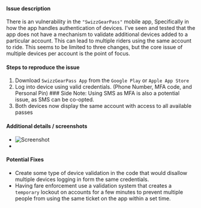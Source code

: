 #### Issue description
There is an vulnerability in the `"SwizzGearPass"` mobile app, Specifically in how the app handles authentication of devices. I’ve seen and tested that the app does not have a mechanism to validate additional devices added to a particular account. This can lead to multiple riders using the same account to ride. This seems to be limited to three changes, but the core issue of multiple devices per account is the point of focus. 

#### Steps to reproduce the issue

1. Download `SwizzGearPass App` from the `Google Play` or `Apple App Store` 
2. Log into device using valid credentials. (Phone Number, MFA code, and Personal Pin) ### Side Note: Using SMS as MFA is also a potential issue, as SMS can be co-opted.
3. Both devices now display the same account with access to all available passes

#### Additional details / screenshots

- ![Screenshot]()
-


#### Potential Fixes

- Create some type of device validation in the code that would disallow multiple devices logging in form the same credentials. 
- Having fare enforcement use a validation system that creates a `temporary` lockout on accounts for a few minutes to prevent multiple people from using the same ticket on the app within a set time. 
